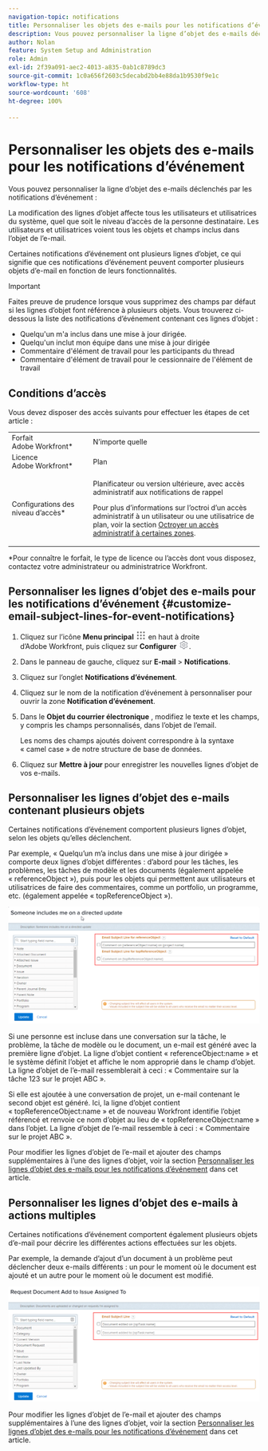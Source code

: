 ```yaml
---
navigation-topic: notifications
title: Personnaliser les objets des e-mails pour les notifications d’événement
description: Vous pouvez personnaliser la ligne d’objet des e-mails déclenchés par les notifications d’événement.
author: Nolan
feature: System Setup and Administration
role: Admin
exl-id: 2f39a091-aec2-4013-a835-0ab1c8789dc3
source-git-commit: 1c0a656f2603c5decabd2bb4e88da1b9530f9e1c
workflow-type: ht
source-wordcount: '608'
ht-degree: 100%

---
```


# Personnaliser les objets des e-mails pour les notifications d’événement

Vous pouvez personnaliser la ligne d’objet des e-mails déclenchés par les notifications d’événement :

La modification des lignes d’objet affecte tous les utilisateurs et utilisatrices du système, quel que soit le niveau d’accès de la personne destinataire. Les utilisateurs et utilisatrices voient tous les objets et champs inclus dans l’objet de l’e-mail.

Certaines notifications d’événement ont plusieurs lignes d’objet, ce qui signifie que ces notifications d’événement peuvent comporter plusieurs objets d’e-mail en fonction de leurs fonctionnalités.

>[!IMPORTANT]
>
>Faites preuve de prudence lorsque vous supprimez des champs par défaut si les lignes d’objet font référence à plusieurs objets. Vous trouverez ci-dessous la liste des notifications d’événement contenant ces lignes d’objet :
>
>* Quelqu&#39;un m&#39;a inclus dans une mise à jour dirigée.
>* Quelqu&#39;un inclut mon équipe dans une mise à jour dirigée
>* Commentaire d&#39;élément de travail pour les participants du thread
>* Commentaire d&#39;élément de travail pour le cessionnaire de l&#39;élément de travail
>

## Conditions d’accès

Vous devez disposer des accès suivants pour effectuer les étapes de cet article :

<table style="table-layout:auto"> 
 <col> 
 </col> 
 <col> 
 </col> 
 <tbody> 
  <tr> 
   <td role="rowheader">Forfait Adobe Workfront*</td> 
   <td>N’importe quelle</td> 
  </tr> 
  <tr> 
   <td role="rowheader">Licence Adobe Workfront*</td> 
   <td>Plan</td> 
  </tr> 
  <tr> 
   <td role="rowheader">Configurations des niveau d’accès*</td> 
   <td> <p>Planificateur ou version ultérieure, avec accès administratif aux notifications de rappel</p> <p>Pour plus d’informations sur l’octroi d’un accès administratif à un utilisateur ou une utilisatrice de plan, voir la section <a href="../../../administration-and-setup/add-users/configure-and-grant-access/grant-users-admin-access-certain-areas.md" class="MCXref xref">Octroyer un accès administratif à certaines zones</a>.</p> </td> 
  </tr> 
 </tbody> 
</table>

&#42;Pour connaître le forfait, le type de licence ou l’accès dont vous disposez, contactez votre administrateur ou administratrice Workfront.

## Personnaliser les lignes d’objet des e-mails pour les notifications d’événement {#customize-email-subject-lines-for-event-notifications}

1. Cliquez sur l’icône **Menu principal** ![](assets/main-menu-icon.png) en haut à droite d’Adobe Workfront, puis cliquez sur **Configurer** ![](assets/gear-icon-settings.png).

1. Dans le panneau de gauche, cliquez sur **E-mail** > **Notifications**.

1. Cliquez sur l’onglet **Notifications d’événement**.
1. Cliquez sur le nom de la notification d’événement à personnaliser pour ouvrir la zone **Notification d’événement**.
1. Dans le **Objet du courrier électronique** , modifiez le texte et les champs, y compris les champs personnalisés, dans l’objet de l’email.

   Les noms des champs ajoutés doivent correspondre à la syntaxe « camel case » de notre structure de base de données. <!--For more information about how our objects and their fields are named in the Workfront database, see the [Adobe Workfront API](../../../wf-api/workfront-api.md).-->

1. Cliquez sur **Mettre à jour** pour enregistrer les nouvelles lignes d’objet de vos e-mails.

## Personnaliser les lignes d’objet des e-mails contenant plusieurs objets

Certaines notifications d’événement comportent plusieurs lignes d’objet, selon les objets qu’elles déclenchent.

Par exemple, « Quelqu’un m’a inclus dans une mise à jour dirigée » comporte deux lignes d’objet différentes : d’abord pour les tâches, les problèmes, les tâches de modèle et les documents (également appelée « referenceObject »), puis pour les objets qui permettent aux utilisateurs et utilisatrices de faire des commentaires, comme un portfolio, un programme, etc. (également appelée « topReferenceObject »).

![](assets/Ev-not-mult-subj-lines.png)

Si une personne est incluse dans une conversation sur la tâche, le problème, la tâche de modèle ou le document, un e-mail est généré avec la première ligne d’objet. La ligne d’objet contient « referenceObject:name » et le système définit l’objet et affiche le nom approprié dans le champ d’objet. La ligne d’objet de l’e-mail ressemblerait à ceci : « Commentaire sur la tâche 123 sur le projet ABC ».

Si elle est ajoutée à une conversation de projet, un e-mail contenant le second objet est généré. Ici, la ligne d’objet contient « topReferenceObject:name » et de nouveau Workfront identifie l’objet référencé et renvoie ce nom d’objet au lieu de « topReferenceObject:name » dans l’objet. La ligne d’objet de l’e-mail ressemble à ceci : « Commentaire sur le projet ABC ».

Pour modifier les lignes d’objet de l’e-mail et ajouter des champs supplémentaires à l’une des lignes d’objet, voir la section [Personnaliser les lignes d’objet des e-mails pour les notifications d’événement](#customize-email-subject-lines-for-event-notifications) dans cet article.

## Personnaliser les lignes d’objet des e-mails à actions multiples

Certaines notifications d’événement comportent également plusieurs objets d’e-mail pour décrire les différentes actions effectuées sur les objets.

Par exemple, la demande d’ajout d’un document à un problème peut déclencher deux e-mails différents : un pour le moment où le document est ajouté et un autre pour le moment où le document est modifié.

![](assets/ev-not-mult-subj-lines-diff-actions.png)

Pour modifier les lignes d’objet de l’e-mail et ajouter des champs supplémentaires à l’une des lignes d’objet, voir la section [Personnaliser les lignes d’objet des e-mails pour les notifications d’événement](#customize-email-subject-lines-for-event-notifications) dans cet article.
